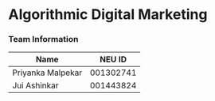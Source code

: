 # Algorithmic Digital Marketing

### Team Information
| Name | NEU ID |
| --- | --- |
| Priyanka Malpekar | 001302741 |
| Jui Ashinkar |  001443824



